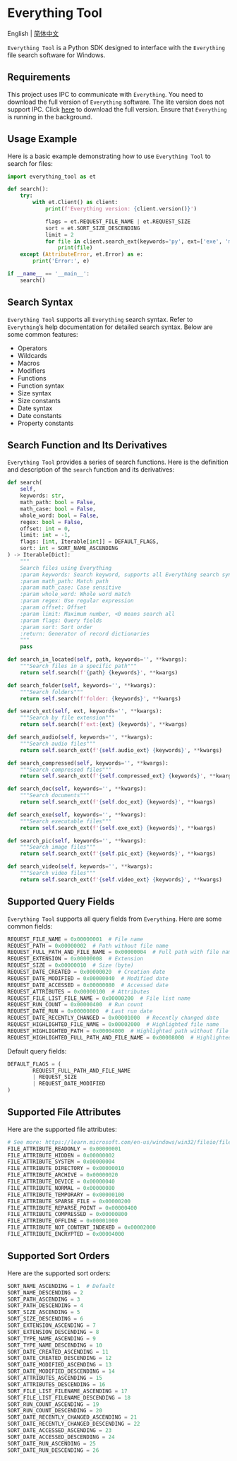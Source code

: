 # Everything Tool 

English | [简体中文](https://github.com/obgnail/everything_tool/blob/master/README.zh-CN.md)

`Everything Tool` is a Python SDK designed to interface with the `Everything` file search software for Windows. 



## Requirements

This project uses IPC to communicate with `Everything`. You need to download the full version of `Everything` software. The lite version does not support IPC. Click [here](https://www.voidtools.com/en-us/downloads/) to download the full version. Ensure that `Everything` is running in the background.



## Usage Example

Here is a basic example demonstrating how to use `Everything Tool` to search for files:

```python
import everything_tool as et

def search():
    try:
        with et.Client() as client:
            print(f'Everything version: {client.version()}')

            flags = et.REQUEST_FILE_NAME | et.REQUEST_SIZE
            sort = et.SORT_SIZE_DESCENDING
            limit = 2
            for file in client.search_ext(keywords='py', ext=['exe', 'msi'], flags=flags, sort=sort, limit=limit):
                print(file)
    except (AttributeError, et.Error) as e:
        print('Error:', e)

if __name__ == '__main__':
    search()
```



## Search Syntax

`Everything Tool` supports all `Everything` search syntax. Refer to `Everything`’s help documentation for detailed search syntax. Below are some common features:

- Operators
- Wildcards
- Macros
- Modifiers
- Functions
- Function syntax
- Size syntax
- Size constants
- Date syntax
- Date constants
- Property constants



## Search Function and Its Derivatives

`Everything Tool` provides a series of search functions. Here is the definition and description of the `search` function and its derivatives:

```python
def search(
    self,
    keywords: str,
    math_path: bool = False,
    math_case: bool = False,
    whole_word: bool = False,
    regex: bool = False,
    offset: int = 0,
    limit: int = -1,
    flags: [int, Iterable[int]] = DEFAULT_FLAGS,
    sort: int = SORT_NAME_ASCENDING
) -> Iterable[Dict]:
    """
    Search files using Everything
    :param keywords: Search keyword, supports all Everything search syntax
    :param math_path: Match path
    :param math_case: Case sensitive
    :param whole_word: Whole word match
    :param regex: Use regular expression
    :param offset: Offset
    :param limit: Maximum number, <0 means search all
    :param flags: Query fields
    :param sort: Sort order
    :return: Generator of record dictionaries
    """
    pass

def search_in_located(self, path, keywords='', **kwargs):
    """Search files in a specific path"""
    return self.search(f'{path} {keywords}', **kwargs)

def search_folder(self, keywords='', **kwargs):
    """Search folders"""
    return self.search(f'folder: {keywords}', **kwargs)

def search_ext(self, ext, keywords='', **kwargs):
    """Search by file extension"""
    return self.search(f'ext:{ext} {keywords}', **kwargs)

def search_audio(self, keywords='', **kwargs):
    """Search audio files"""
    return self.search_ext(f'{self.audio_ext} {keywords}', **kwargs)

def search_compressed(self, keywords='', **kwargs):
    """Search compressed files"""
    return self.search_ext(f'{self.compressed_ext} {keywords}', **kwargs)

def search_doc(self, keywords='', **kwargs):
    """Search documents"""
    return self.search_ext(f'{self.doc_ext} {keywords}', **kwargs)

def search_exe(self, keywords='', **kwargs):
    """Search executable files"""
    return self.search_ext(f'{self.exe_ext} {keywords}', **kwargs)

def search_pic(self, keywords='', **kwargs):
    """Search image files"""
    return self.search_ext(f'{self.pic_ext} {keywords}', **kwargs)

def search_video(self, keywords='', **kwargs):
    """Search video files"""
    return self.search_ext(f'{self.video_ext} {keywords}', **kwargs)
```



## Supported Query Fields

`Everything Tool` supports all query fields from `Everything`. Here are some common fields:

```python
REQUEST_FILE_NAME = 0x00000001  # File name
REQUEST_PATH = 0x00000002  # Path without file name
REQUEST_FULL_PATH_AND_FILE_NAME = 0x00000004  # Full path with file name
REQUEST_EXTENSION = 0x00000008  # Extension
REQUEST_SIZE = 0x00000010  # Size (byte)
REQUEST_DATE_CREATED = 0x00000020  # Creation date
REQUEST_DATE_MODIFIED = 0x00000040  # Modified date
REQUEST_DATE_ACCESSED = 0x00000080  # Accessed date
REQUEST_ATTRIBUTES = 0x00000100  # Attributes
REQUEST_FILE_LIST_FILE_NAME = 0x00000200  # File list name
REQUEST_RUN_COUNT = 0x00000400  # Run count
REQUEST_DATE_RUN = 0x00000800  # Last run date
REQUEST_DATE_RECENTLY_CHANGED = 0x00001000  # Recently changed date
REQUEST_HIGHLIGHTED_FILE_NAME = 0x00002000  # Highlighted file name
REQUEST_HIGHLIGHTED_PATH = 0x00004000  # Highlighted path without file name
REQUEST_HIGHLIGHTED_FULL_PATH_AND_FILE_NAME = 0x00008000  # Highlighted full path with file name
```

Default query fields:

```python
DEFAULT_FLAGS = (
        REQUEST_FULL_PATH_AND_FILE_NAME
        | REQUEST_SIZE
        | REQUEST_DATE_MODIFIED
)
```



## Supported File Attributes

Here are the supported file attributes:

```python
# See more: https://learn.microsoft.com/en-us/windows/win32/fileio/file-attribute-constants
FILE_ATTRIBUTE_READONLY = 0x00000001
FILE_ATTRIBUTE_HIDDEN = 0x00000002
FILE_ATTRIBUTE_SYSTEM = 0x00000004
FILE_ATTRIBUTE_DIRECTORY = 0x00000010
FILE_ATTRIBUTE_ARCHIVE = 0x00000020
FILE_ATTRIBUTE_DEVICE = 0x00000040
FILE_ATTRIBUTE_NORMAL = 0x00000080
FILE_ATTRIBUTE_TEMPORARY = 0x00000100
FILE_ATTRIBUTE_SPARSE_FILE = 0x00000200
FILE_ATTRIBUTE_REPARSE_POINT = 0x00000400
FILE_ATTRIBUTE_COMPRESSED = 0x00000800
FILE_ATTRIBUTE_OFFLINE = 0x00001000
FILE_ATTRIBUTE_NOT_CONTENT_INDEXED = 0x00002000
FILE_ATTRIBUTE_ENCRYPTED = 0x00004000
```



## Supported Sort Orders

Here are the supported sort orders:

```python
SORT_NAME_ASCENDING = 1  # Default
SORT_NAME_DESCENDING = 2
SORT_PATH_ASCENDING = 3
SORT_PATH_DESCENDING = 4
SORT_SIZE_ASCENDING = 5
SORT_SIZE_DESCENDING = 6
SORT_EXTENSION_ASCENDING = 7
SORT_EXTENSION_DESCENDING = 8
SORT_TYPE_NAME_ASCENDING = 9
SORT_TYPE_NAME_DESCENDING = 10
SORT_DATE_CREATED_ASCENDING = 11
SORT_DATE_CREATED_DESCENDING = 12
SORT_DATE_MODIFIED_ASCENDING = 13
SORT_DATE_MODIFIED_DESCENDING = 14
SORT_ATTRIBUTES_ASCENDING = 15
SORT_ATTRIBUTES_DESCENDING = 16
SORT_FILE_LIST_FILENAME_ASCENDING = 17
SORT_FILE_LIST_FILENAME_DESCENDING = 18
SORT_RUN_COUNT_ASCENDING = 19
SORT_RUN_COUNT_DESCENDING = 20
SORT_DATE_RECENTLY_CHANGED_ASCENDING = 21
SORT_DATE_RECENTLY_CHANGED_DESCENDING = 22
SORT_DATE_ACCESSED_ASCENDING = 23
SORT_DATE_ACCESSED_DESCENDING = 24
SORT_DATE_RUN_ASCENDING = 25
SORT_DATE_RUN_DESCENDING = 26
```

